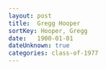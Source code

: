 ```yaml
---
layout: post
title:  Gregg Hooper
sortKey: Hooper, Gregg
date:   1900-01-01
dateUnknown: true
categories: class-of-1977
---
```


